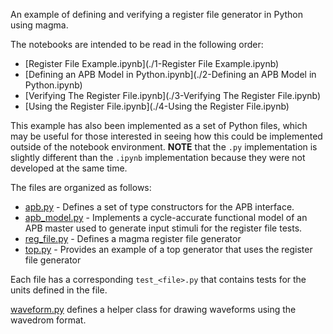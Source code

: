 An example of defining and verifying a register file generator in Python using
magma.

The notebooks are intended to be read in the following order:
* [Register File Example.ipynb](./1-Register File Example.ipynb)
* [Defining an APB Model in Python.ipynb](./2-Defining an APB Model in Python.ipynb)
* [Verifying The Register File.ipynb](./3-Verifying The Register File.ipynb)
* [Using the Register File.ipynb](./4-Using the Register File.ipynb)

This example has also been implemented as a set of Python files, which may be
useful for those interested in seeing how this could be implemented outside of
the notebook environment. **NOTE** that the `.py` implementation is slightly
different than the `.ipynb` implementation because they were not developed at
the same time.

The files are organized as follows:
* [apb.py](./apb.py) - Defines a set of type constructors for the APB
  interface.
* [apb_model.py](./apb_model.py) - Implements a cycle-accurate functional
  model of an APB master used to generate input stimuli for the register file
  tests.
* [reg_file.py](./reg_file.py) - Defines a magma register file generator
* [top.py](./top.py) - Provides an example of a top generator that uses the
  register file generator

Each file has a corresponding `test_<file>.py` that contains tests for the
units defined in the file.

[waveform.py](./waveform.py) defines a helper class for drawing waveforms using
the wavedrom format.
